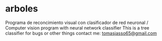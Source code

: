 # arboles
Programa de reconcimiento visual con clasificador de red neuronal / Computer vision program with neural network classifier
This is a tree classifier 
for bugs or other things contact me: tomasjasso65@gmail.com
